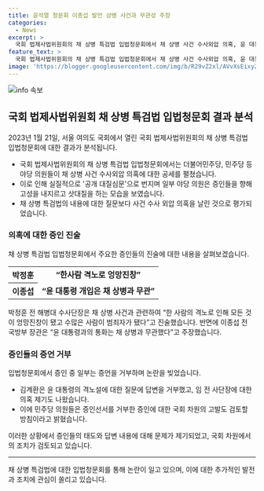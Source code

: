 ```yaml
---
title: 윤석열 청문회 이종섭 발언 상병 사건과 무관성 주장
categories:
  - News
excerpt: >
  국회 법제사법위원회의 채 상병 특검법 입법청문회에서 채 상병 사건 수사외압 의혹, 윤 대통령의 개입 여부에 대한 화력집중과 함께 민주당 박성재 법무부 장관과 이종섭 전 국방부 장관, 임성근 전 해병대 1사단장, 박정훈 전 해병대 수사단장 등 주요 증인이 대부분 출석한 가운데 야당 의원들의 공격적인 질문과 증인들의 거부로 공개 대질심문의 모습을 띄었다. 증인들의 답변 거부로 야당 의원들 사이에서 고성이 터지며 극적인 대립이 이어졌고, 법사위는 청문회를 마친 뒤 채 상병 특검법을 의결했다.
feature_text: >
  국회 법제사법위원회의 채 상병 특검법 입법청문회에서 채 상병 사건 수사외압 의혹, 윤 대통령의 개입 여부에 대한 화력집중과 함께 민주당 박성재 법무부 장관과 이종섭 전 국방부 장관, 임성근 전 해병대 1사단장, 박정훈 전 해병대 수사단장 등 주요 증인이 대부분 출석한 가운데 야당 의원들의 공격적인 질문과 증인들의 거부로 공개 대질심문의 모습을 띄었다. 증인들의 답변 거부로 야당 의원들 사이에서 고성이 터지며 극적인 대립이 이어졌고, 법사위는 청문회를 마친 뒤 채 상병 특검법을 의결했다.
image: 'https://blogger.googleusercontent.com/img/b/R29vZ2xl/AVvXsEixyZcFfHzMRdzZMjFBmAUKJYCLCGyLL1o632UiGVXcaFdKo_bkvkuCioo0uUKlGfBVcT3P84aROyZIXSBEx3Aw5nCQ3pTgDom1WDC4m8eifvWiAmWEEVb4x6G_l8C0QH225ldMjyaFvpxGEBGNO37VmDTDMHGhJPq73UglMfDca1-0aw/s1600/blogspot.png'
---
```


<p><img src="https://blogger.googleusercontent.com/img/b/R29vZ2xl/AVvXsEixyZcFfHzMRdzZMjFBmAUKJYCLCGyLL1o632UiGVXcaFdKo_bkvkuCioo0uUKlGfBVcT3P84aROyZIXSBEx3Aw5nCQ3pTgDom1WDC4m8eifvWiAmWEEVb4x6G_l8C0QH225ldMjyaFvpxGEBGNO37VmDTDMHGhJPq73UglMfDca1-0aw/s1600/blogspot.png" alt="info 속보" /></p>

<h2 data-ke-size="size26">국회 법제사법위원회 채 상병 특검법 입법청문회 결과 분석</h2>

<p data-ke-size="size16">2023년 1월 21일, 서울 여의도 국회에서 열린 국회 법제사법위원회의 채 상병 특검법 입법청문회에 대한 결과가 분석됩니다.</p>

<ul>
  <li>국회 법제사법위원회의 채 상병 특검법 입법청문회에서는 더불어민주당, 민주당 등 야당 의원들이 채 상병 사건 수사외압 의혹에 대한 공세를 펼쳤습니다.</li>
  <li>이로 인해 실질적으로 '공개 대질심문'으로 번지며 일부 야당 의원은 증인들을 향해 고성을 내지르고 삿대질을 하는 모습을 보였습니다.</li>
  <li>채 상병 특검법의 내용에 대한 질문보다 사건 수사 외압 의혹을 날린 것으로 평가되었습니다.</li>
</ul>

<h3 data-ke-size="size22">의혹에 대한 증인 진술</h3>

<p data-ke-size="size16">채 상병 특검법 입법청문회에서 주요한 증인들의 진술에 대한 내용을 살펴보겠습니다.</p>

<table>
  <tr>
    <th><b>박정훈</b></th>
    <td style="text-align: center; height: 17px;"><b>“한사람 격노로 엉망진창”</b></td>
  </tr>
  <tr>
    <th>이종섭</th>
    <td style="text-align: center; height: 17px;"><b>“윤 대통령 개입은 채 상병과 무관”</b></td>
  </tr>
</table>

<p data-ke-size="size16">박정훈 전 해병대 수사단장은 채 상병 사건과 관련하여 “한 사람의 격노로 인해 모든 것이 엉망진창이 됐고 수많은 사람이 범죄자가 됐다”고 진술했습니다. 반면에 이종섭 전 국방부 장관은 “윤 대통령과의 통화는 채 상병과 무관했다”고 주장했습니다.</p>

<h3 data-ke-size="size22">증인들의 증언 거부</h3>

<p data-ke-size="size16">입법청문회에서 증인 중 일부는 증언을 거부하며 논란을 빚었습니다.</p>

<ul>
  <li>김계환은 윤 대통령의 격노설에 대한 질문에 답변을 거부했고, 임 전 사단장에 대한 의혹 제기도 나왔습니다.</li>
  <li>이에 민주당 의원들은 증인선서를 거부한 증인에 대한 국회 차원의 고발도 검토할 방침이라고 밝혔습니다.</li>
</ul>

<p data-ke-size="size16">이러한 상황에서 증인들의 태도와 답변 내용에 대해 문제가 제기되었고, 국회 차원에서의 조치가 검토되고 있습니다.</p>

<hr>

<p data-ke-size="size16">채 상병 특검법에 대한 입법청문회를 통해 논란이 일고 있으며, 이에 대한 추가적인 발전과 조치에 관심이 쏠리고 있습니다.</p>

